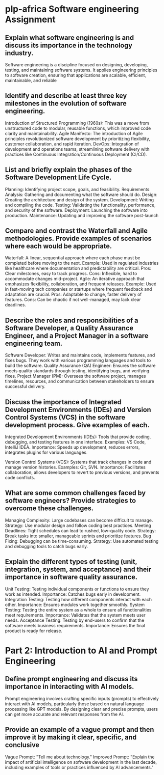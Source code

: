 # plp-africa Software engineering Assignment
## Explain what software engineering is and discuss its importance in the technology industry.
  Software engineering is a discipline focused on designing, developing, testing, and maintaining software systems. It applies engineering principles to software creation, ensuring that applications are scalable, efficient, maintainable, and reliable


## Identify and describe at least three key milestones in the evolution of software engineering.
Introduction of Structured Programming (1960s): This was a move from unstructured code to modular, reusable functions, which improved code clarity and maintainability.
Agile Manifesto: The introduction of Agile principles revolutionized software development by prioritizing flexibility, customer collaboration, and rapid iteration.
DevOps: Integration of development and operations teams, streamlining software delivery with practices like Continuous Integration/Continuous Deployment (CI/CD).


## List and briefly explain the phases of the Software Development Life Cycle.
Planning: Identifying project scope, goals, and feasibility.
Requirements Analysis: Gathering and documenting what the software should do.
Design: Creating the architecture and design of the system.
Development: Writing and compiling the code.
Testing: Validating the functionality, performance, and security of the software.
Deployment: Launching the software into production.
Maintenance: Updating and improving the software post-launch


## Compare and contrast the Waterfall and Agile methodologies. Provide examples of scenarios where each would be appropriate.
Waterfall: A linear, sequential approach where each phase must be completed before moving to the next. Example: Used in regulated industries like healthcare where documentation and predictability are critical.
Pros: Clear milestones, easy to track progress.
Cons: Inflexible, hard to accommodate changes mid-project.
Agile: An iterative approach that emphasizes flexibility, collaboration, and frequent releases. Example: Used in fast-moving tech companies or startups where frequent feedback and adaptation are crucial.
Pros: Adaptable to change, faster delivery of features.
Cons: Can be chaotic if not well-managed, may lack clear deadlines.


## Describe the roles and responsibilities of a Software Developer, a Quality Assurance Engineer, and a Project Manager in a software engineering team.
Software Developer: Writes and maintains code, implements features, and fixes bugs. They work with various programming languages and tools to build the software.
Quality Assurance (QA) Engineer: Ensures the software meets quality standards through testing, identifying bugs, and verifying fixes.
Project Manager (PM): Oversees the software project, manages timelines, resources, and communication between stakeholders to ensure successful delivery.


## Discuss the importance of Integrated Development Environments (IDEs) and Version Control Systems (VCS) in the software development process. Give examples of each.
  Integrated Development Environments (IDEs): Tools that provide coding, debugging, and testing features in one interface. Examples: VS Code, IntelliJ IDEA.
  Importance: Speeds up development, reduces errors, integrates plugins for various languages.
  
  Version Control Systems (VCS): Systems that track changes in code and manage version histories. Examples: Git, SVN.
  Importance: Facilitates collaboration, allows developers to revert to previous versions, and prevents code conflicts.

## What are some common challenges faced by software engineers? Provide strategies to overcome these challenges.
  Managing Complexity: Large codebases can become difficult to manage. Strategy: Use modular design and follow coding best practices.
  Meeting Deadlines: Tight schedules can lead to rushed, low-quality code. Strategy: Break tasks into smaller, manageable sprints and prioritize features.
  Bug Fixing: Debugging can be time-consuming. Strategy: Use automated testing and debugging tools to catch bugs early.

## Explain the different types of testing (unit, integration, system, and acceptance) and their importance in software quality assurance.

  Unit Testing: Testing individual components or functions to ensure they work as intended.
  Importance: Catches bugs early in development.
  Integration Testing: Testing how different components interact with each other.
  Importance: Ensures modules work together smoothly.
  System Testing: Testing the entire system as a whole to ensure all functionalities meet requirements.
  Importance: Validates that the system meets user needs.
  Acceptance Testing: Testing by end-users to confirm that the software meets business requirements.
  Importance: Ensures the final product is ready for release.


# Part 2: Introduction to AI and Prompt Engineering


## Define prompt engineering and discuss its importance in interacting with AI models.

Prompt engineering involves crafting specific inputs (prompts) to effectively interact with AI models, particularly those based on natural language processing like GPT models. By designing clear and precise prompts, users can get more accurate and relevant responses from the AI.

## Provide an example of a vague prompt and then improve it by making it clear, specific, and conclusive
Vague Prompt: "Tell me about technology."
Improved Prompt: "Explain the impact of artificial intelligence on software development in the last decade, including examples of tools or practices influenced by AI advancements."
